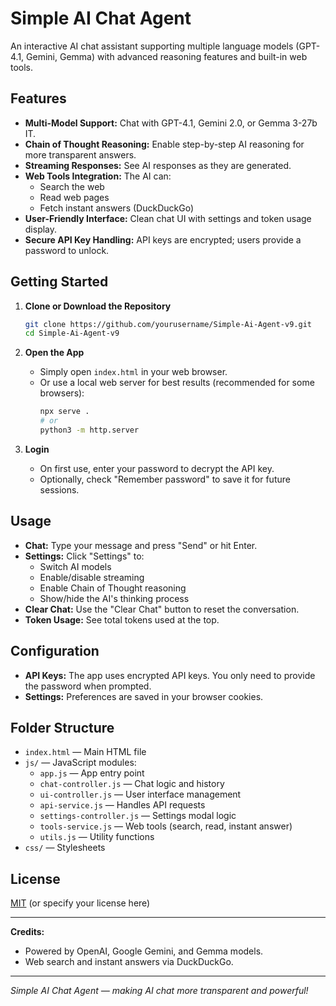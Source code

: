 # Simple AI Chat Agent

An interactive AI chat assistant supporting multiple language models (GPT-4.1, Gemini, Gemma) with advanced reasoning features and built-in web tools.

## Features

- **Multi-Model Support:** Chat with GPT-4.1, Gemini 2.0, or Gemma 3-27b IT.
- **Chain of Thought Reasoning:** Enable step-by-step AI reasoning for more transparent answers.
- **Streaming Responses:** See AI responses as they are generated.
- **Web Tools Integration:** The AI can:
  - Search the web
  - Read web pages
  - Fetch instant answers (DuckDuckGo)
- **User-Friendly Interface:** Clean chat UI with settings and token usage display.
- **Secure API Key Handling:** API keys are encrypted; users provide a password to unlock.

## Getting Started

1. **Clone or Download the Repository**
   ```sh
   git clone https://github.com/yourusername/Simple-Ai-Agent-v9.git
   cd Simple-Ai-Agent-v9
   ```

2. **Open the App**
   - Simply open `index.html` in your web browser.
   - Or use a local web server for best results (recommended for some browsers):
     ```sh
     npx serve .
     # or
     python3 -m http.server
     ```

3. **Login**
   - On first use, enter your password to decrypt the API key.
   - Optionally, check "Remember password" to save it for future sessions.

## Usage

- **Chat:** Type your message and press "Send" or hit Enter.
- **Settings:** Click "Settings" to:
  - Switch AI models
  - Enable/disable streaming
  - Enable Chain of Thought reasoning
  - Show/hide the AI's thinking process
- **Clear Chat:** Use the "Clear Chat" button to reset the conversation.
- **Token Usage:** See total tokens used at the top.

## Configuration

- **API Keys:** The app uses encrypted API keys. You only need to provide the password when prompted.
- **Settings:** Preferences are saved in your browser cookies.

## Folder Structure

- `index.html` — Main HTML file
- `js/` — JavaScript modules:
  - `app.js` — App entry point
  - `chat-controller.js` — Chat logic and history
  - `ui-controller.js` — User interface management
  - `api-service.js` — Handles API requests
  - `settings-controller.js` — Settings modal logic
  - `tools-service.js` — Web tools (search, read, instant answer)
  - `utils.js` — Utility functions
- `css/` — Stylesheets

## License

[MIT](LICENSE) (or specify your license here)

---

**Credits:**  
- Powered by OpenAI, Google Gemini, and Gemma models.  
- Web search and instant answers via DuckDuckGo.

---

*Simple AI Chat Agent — making AI chat more transparent and powerful!*
